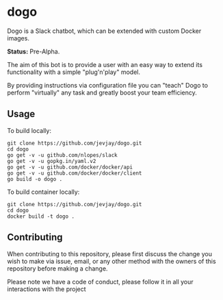 # dogo
Dogo is a Slack chatbot, which can be extended with custom Docker images.

**Status:** Pre-Alpha.

The aim of this bot is to provide a user with an easy way to extend its functionality with a simple "plug'n'play" model.

By providing instructions via configuration file you can "teach" Dogo to perform "virtually" any task and greatly boost your team efficiency.

## Usage

To build locally:

```
git clone https://github.com/jevjay/dogo.git
cd dogo
go get -v -u github.com/nlopes/slack
go get -v -u gopkg.in/yaml.v2
go get -v -u github.com/docker/docker/api
go get -v -u github.com/docker/docker/client
go build -o dogo .
```

To build container locally:

```
git clone https://github.com/jevjay/dogo.git
cd dogo
docker build -t dogo .
```

## Contributing

When contributing to this repository, please first discuss the change you wish to make via issue, email, or any other method with the owners of this repository before making a change.

Please note we have a code of conduct, please follow it in all your interactions with the project

